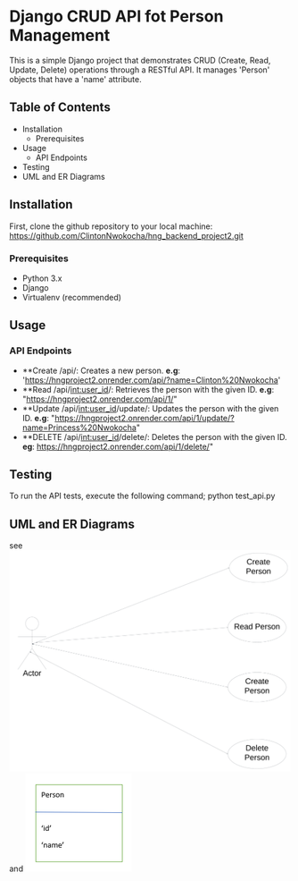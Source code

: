# Django CRUD API fot Person Management 
This is a simple Django project that demonstrates CRUD (Create, Read, Update, Delete) operations through a RESTful API. It manages 'Person' objects that have a 'name' attribute.
## Table of Contents

* Installation
    * Prerequisites
* Usage
    * API Endpoints
* Testing
* UML and ER Diagrams

## Installation
First, clone the github repository to your local machine:
https://github.com/ClintonNwokocha/hng_backend_project2.git

### Prerequisites
* Python 3.x
* Django
* Virtualenv (recommended)

## Usage
### API Endpoints
- **Create /api/: Creates a new person. **e.g**: 'https://hngproject2.onrender.com/api/?name=Clinton%20Nwokocha'
- **Read /api/<int:user_id>/: Retrieves the person with the given ID. **e.g**:
  "https://hngproject2.onrender.com/api/1/"
- **Update /api/<int:user_id>/update/: Updates the person with the given ID. **e.g**: "https://hngproject2.onrender.com/api/1/update/?name=Princess%20Nwokocha"
- **DELETE /api/<int:user_id>/delete/: Deletes the person with the given ID. **eg**: https://hngproject2.onrender.com/api/1/delete/"

## Testing
To run the API tests, execute the following command;
python test_api.py

## UML and ER Diagrams
see ![UML Diagram](CRUD_UML.png) and ![ER Diagram](ER_CRUD.PNG)

  
